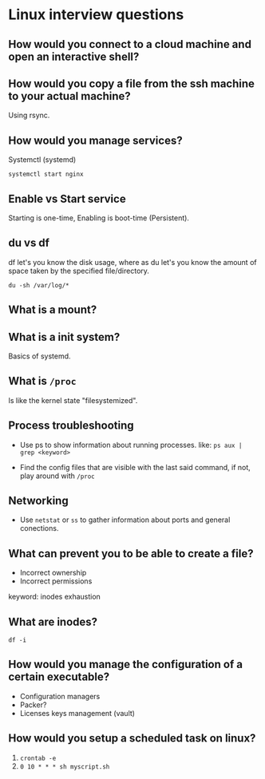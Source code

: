 # Linux interview questions

## How would you connect to a cloud machine and open an interactive shell?

## How would you copy a file from the ssh machine to your actual machine?

Using rsync.

## How would you manage services?

Systemctl (systemd) 

`systemctl start nginx`

## Enable vs Start service

Starting is one-time, Enabling is boot-time (Persistent).


## du vs df

df let's you know the disk usage, where as du let's you know the amount of space taken by the specified file/directory.

`du -sh /var/log/*`

## What is a mount?

## What is a init system?

Basics of systemd. 

## What is `/proc`

Is like the kernel state "filesystemized".

## Process troubleshooting

- Use ps to show information about running processes. like: `ps aux | grep <keyword>`

- Find the config files that are visible with the last said command, if not, play around with `/proc`

## Networking

- Use `netstat` or `ss` to gather information about ports and general conections. 


## What can prevent you to be able to create a file?

- Incorrect ownership
- Incorrect permissions

keyword: inodes exhaustion

## What are inodes?



`df -i`

## How would you manage the configuration of a certain executable?

- Configuration managers
- Packer?
- Licenses keys management (vault)

## How would you setup a scheduled task on linux?

1. `crontab -e`
2. `0 10 * * * sh myscript.sh`